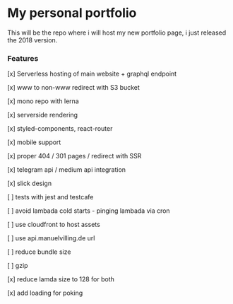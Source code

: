 # My personal portfolio

This will be the repo where i will host my new portfolio page, i just released the 2018 version.

### Features

[x] Serverless hosting of main website + graphql endpoint

[x] www to non-www redirect with S3 bucket

[x] mono repo with lerna

[x] serverside rendering

[x] styled-components, react-router

[x] mobile support

[x] proper 404 / 301 pages / redirect with SSR

[x] telegram api / medium api integration

[x] slick design

[ ] tests with jest and testcafe

[ ] avoid lambada cold starts - pinging lambada via cron

[ ] use cloudfront to host assets

[ ] use api.manuelvilling.de url

[ ] reduce bundle size

[ ] gzip

[x] reduce lamda size to 128 for both

[x] add loading for poking